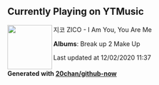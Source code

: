 ## Currently Playing on YTMusic

[<img align="left" width="100" src="https://lh3.googleusercontent.com/dKFeSqdr0pkC9gB7-CpupRfKhSS_Q6102MkIkimT5muHVR1fhjZ7VLHXqlDPIazsLbP7BJ-fkkUUCzTB">](https://music.youtube.com/channel/UC40bAhduiI5dXS6Skp3aH5Q)

지코 ZICO - I Am You, You Are Me

**Albums**: Break up 2 Make Up

Last updated at 12/02/2020 11:37

#### Generated with [20chan/github-now](https://github.com/20chan/github-now)
